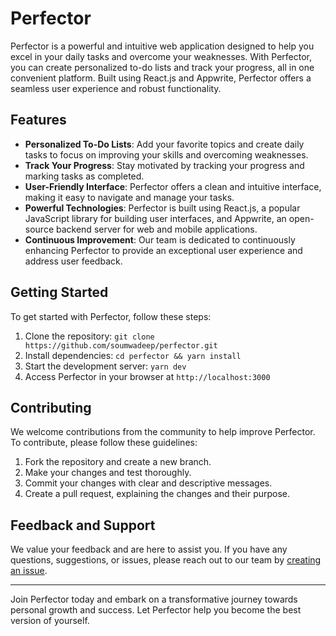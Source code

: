 # Perfector

Perfector is a powerful and intuitive web application designed to help you excel in your daily tasks and overcome your weaknesses. With Perfector, you can create personalized to-do lists and track your progress, all in one convenient platform. Built using React.js and Appwrite, Perfector offers a seamless user experience and robust functionality.

## Features

- **Personalized To-Do Lists**: Add your favorite topics and create daily tasks to focus on improving your skills and overcoming weaknesses.
- **Track Your Progress**: Stay motivated by tracking your progress and marking tasks as completed.
- **User-Friendly Interface**: Perfector offers a clean and intuitive interface, making it easy to navigate and manage your tasks.
- **Powerful Technologies**: Perfector is built using React.js, a popular JavaScript library for building user interfaces, and Appwrite, an open-source backend server for web and mobile applications.
- **Continuous Improvement**: Our team is dedicated to continuously enhancing Perfector to provide an exceptional user experience and address user feedback.

## Getting Started

To get started with Perfector, follow these steps:

1. Clone the repository: `git clone https://github.com/soumwadeep/perfector.git`
2. Install dependencies: `cd perfector && yarn install`
3. Start the development server: `yarn dev`
4. Access Perfector in your browser at `http://localhost:3000`

## Contributing

We welcome contributions from the community to help improve Perfector. To contribute, please follow these guidelines:

1. Fork the repository and create a new branch.
2. Make your changes and test thoroughly.
3. Commit your changes with clear and descriptive messages.
4. Create a pull request, explaining the changes and their purpose.

## Feedback and Support

We value your feedback and are here to assist you. If you have any questions, suggestions, or issues, please reach out to our team by [creating an issue](https://github.com/soumwadeep/perfector/issues).

---

Join Perfector today and embark on a transformative journey towards personal growth and success. Let Perfector help you become the best version of yourself.
